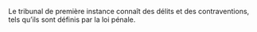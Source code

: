 Le tribunal de première instance connaît des délits et des contraventions, tels qu’ils sont définis par la loi pénale.
